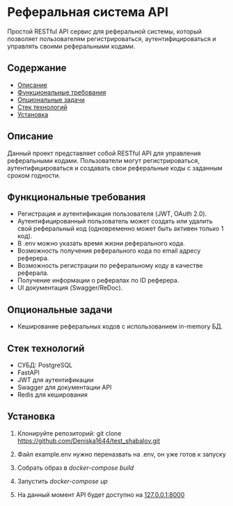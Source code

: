 # Реферальная система API

Простой RESTful API сервис для реферальной системы, который позволяет пользователям регистрироваться, аутентифицироваться и управлять своими реферальными кодами.

## Содержание

- [Описание](#описание)
- [Функциональные требования](#функциональные-требования)
- [Опциональные задачи](#опциональные-задачи)
- [Стек технологий](#стек-технологий)
- [Установка](#установка)


## Описание

Данный проект представляет собой RESTful API для управления реферальными кодами. Пользователи могут регистрироваться, аутентифицироваться и создавать свои реферальные коды с заданным сроком годности.

## Функциональные требования

- Регистрация и аутентификация пользователя (JWT, OAuth 2.0).
- Аутентифицированный пользователь может создать или удалить свой реферальный код (одновременно может быть активен только 1 код).
- В .env можно указать время жизни реферального кода.
- Возможность получения реферального кода по email адресу реферера.
- Возможность регистрации по реферальному коду в качестве реферала.
- Получение информации о рефералах по ID реферера.
- UI документация (Swagger/ReDoc).

## Опциональные задачи

- Кеширование реферальных кодов с использованием in-memory БД.

## Стек технологий

- СУБД: PostgreSQL
- FastAPI
- JWT для аутентификации
- Swagger для документации API
- Redis для кеширования


## Установка

1. Клонируйте репозиторий:
   git clone https://github.com/Deniska1644/test_shabalov.git

2. Файл example.env нужно переназвать на .env, он уже готов к запуску
3. Собрать образ в *docker-compose build*
4. Запустить *docker-compose up*
5. На данный момент API будет доступно на [127.0.0.1:8000](http://127.0.0.1:8000/docs)
